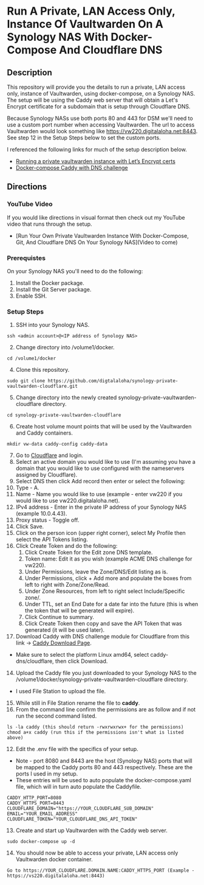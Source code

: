 # Run A Private, LAN Access Only, Instance Of Vaultwarden On A Synology NAS With Docker-Compose And Cloudflare DNS

## Description

This repository will provide you the details to run a private, LAN access only, instance of Vaultwarden, using docker-compose, on a Synology NAS.  The setup will be using the Caddy web server that will obtain a Let's Encrypt certificate for a subdomain that is setup through Cloudflare DNS.

Because Synology NASs use both ports 80 and 443 for DSM we'll need to use a custom port number when accessing Vaultwarden.  The url to access Vaultwarden would look something like https://vw220.digitalaloha.net:8443.  See step 12 in the Setup Steps below to set the custom ports.

I referenced the following links for much of the setup description below.

* [Running a private vaultwarden instance with Let’s Encrypt certs](https://github.com/dani-garcia/vaultwarden/wiki/Running-a-private-vaultwarden-instance-with-Let%27s-Encrypt-certs)
* [Docker-compose Caddy with DNS challenge](https://github.com/dani-garcia/vaultwarden/wiki/Using-Docker-Compose#caddy-with-dns-challenge)

## Directions

### YouTube Video
If you would like directions in visual format then check out my YouTube video that runs through the setup.
* [Run Your Own Private Vaultwarden Instance With Docker-Compose, Git, And Cloudflare DNS On Your Synology NAS](Video to come)

### Prerequistes
On your Synology NAS you'll need to do the following:
1. Install the Docker package.
2. Install the Git Server package.
3. Enable SSH.

### Setup Steps 
1. SSH into your Synology NAS.
```
ssh <admin account>@<IP address of Synology NAS>
```
2. Change directory into /volume1/docker. 
```
cd /volume1/docker
```
4. Clone this repository.
```
sudo git clone https://github.com/digtalaloha/synology-private-vaultwarden-cloudflare.git
```
5. Change directory into the newly created synology-private-vaultwarden-cloudflare directory.
```
cd synology-private-vaultwarden-cloudflare
```
6. Create host volume mount points that will be used by the Vaultwarden and Caddy containers.
```
mkdir vw-data caddy-config caddy-data
```
7. Go to [Cloudflare](https://www.cloudflare.com) and login.
8. Select an active domain you would like to use (I'm assuming you have a domain that you would like to use configured with the nameservers assigned by Cloudflare).
9. Select DNS then click Add record then enter or select the following:
  1. Type - A.
  2. Name - Name you would like to use (example - enter vw220 if you would like to use vw220.digitalaloha.net).
  3. IPv4 address - Enter in the private IP address of your Synology NAS (example 10.0.4.43).
  4. Proxy status - Toggle off.
  5. Click Save.
10. Click on the person icon (upper right corner), select My Profile then select the API Tokens listing.
11. Click Create Token and do the following:
    1. Click Create Token for the Edit zone DNS template.
    2. Token name: Edit it as you wish (example ACME DNS challenge for vw220).
    3. Under Permissions, leave the Zone/DNS/Edit listing as is.
    4. Under Permissions, click + Add more and populate the boxes from left to right with Zone/Zone/Read.
    5. Under Zone Resources, from left to right select Include/Specific zone/<Your Domain>.
    6. Under TTL, set an End Date for a date far into the future (this is when the token that will be generated will expire).
    7. Click Continue to summary.
    8. Click Create Token then copy and save the API Token that was generated (it will be used later).
13. Download Caddy with DNS challenge module for Cloudflare from this link -> [Caddy Download Page](https://caddyserver.com/download).
   * Make sure to select the platform Linux amd64, select caddy-dns/cloudflare, then click Download.
14. Upload the Caddy file you just downloaded to your Synology NAS to the /volume1/docker/synology-private-vaultwarden-cloudflare directory.  
   * I used File Station to upload the file.
15. While still in File Station rename the file to **caddy**.
16. From the command line confirm the permissions are as follow and if not run the second command listed.
```
ls -la caddy (this should return -rwxrwxrwx+ for the permissions)
chmod a+x caddy (run this if the permissions isn't what is listed above)
```
12. Edit the .env file with the specifics of your setup.  
  * Note - port 8080 and 8443 are the host (Synology NAS) ports that will be mapped to the Caddy ports 80 and 443 respectively.  These are the ports I used in my setup.
  * These entries will be used to auto populate the docker-compose.yaml file, which will in turn auto populate the Caddyfile.
```
CADDY_HTTP_PORT=8080
CADDY_HTTPS_PORT=8443
CLOUDFLARE_DOMAIN="https://YOUR_CLOUDFLARE_SUB_DOMAIN"
EMAIL="YOUR_EMAIL_ADDRESS"
CLOUDFLARE_TOKEN="YOUR_CLOUDFLARE_DNS_API_TOKEN"
```
13. Create and start up Vaultwarden with the Caddy web server.
```
sudo docker-compose up -d
```
14. You should now be able to access your private, LAN access only Vaultwarden docker container.
```
Go to https://YOUR_CLOUDFLARE.DOMAIN.NAME:CADDY_HTTPS_PORT (Example - https://vs220.digitalaloha.net:8443)
```
